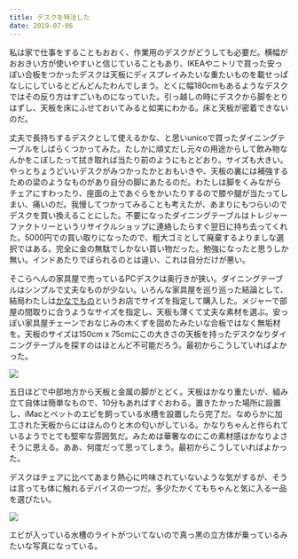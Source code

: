 ```yaml
---
title: デスクを特注した
date: 2019-07-06
---
```


私は家で仕事をすることもおおく、作業用のデスクがどうしても必要だ。横幅がおおきい方が使いやすいと信じていることもあり、IKEAやニトリで買った安っぽい合板をつかったデスクは天板にディスプレイみたいな重たいものを載せっぱなしにしているとどんどんたわんでしまう。とくに幅180cmもあるようなデスクではその反り方はすごいものになっていた。引っ越しの時にデスクから脚をとりはずし、天板を床にふせておいてみると如実にわかる。床と天板が密着できないのだ。

丈夫で長持ちするデスクとして使えるかな、と思いunicoで買ったダイニングテーブルをしばらくつかってみた。たしかに頑丈だし元々の用途からして飲み物なんかをこぼしたって拭き取れば当たり前のようにもとどおり。サイズも大きい。やっとちょうどいいデスクがみつかったかとおもいきや、天板の裏には補強するための梁のようなものがあり自分の脚にあたるのだ。わたしは脚をくみながらチェアにすわったり、座面の上であぐらをかいたりするので膝や腿が当たってしまい、痛いのだ。我慢してつかってみることも考えたが、あまりにもつらいのでデスクを買い換えることにした。不要になったダイニングテーブルはトレジャーファクトリーというリサイクルショップに連絡したらすぐ翌日に持ち去ってくれた。5000円での買い取りになったので、粗大ゴミとして廃棄するよりましな選択ではある。完全に金の無駄でしかない買い物だった。勉強になったと思うしか無い。インドあたりでぼられるのとは違い、これは自分だけが悪い。

そこらへんの家具屋で売っているPCデスクは奥行きが狭い。ダイニングテーブルはシンプルで丈夫なものが少ない。いろんな家具屋を巡り巡った結論として、結局わたしは[かなでもの](https://kanademono.design)というお店でサイズを指定して購入した。メジャーで部屋の間取りに合うようなサイズを指定し、天板も薄くて丈夫な素材を選ぶ。安っぽい家具屋チェーンでおなじみの木くずを固めたみたいな合板ではなく無垢材を。天板のサイズは150cm x 75cmにこの大きさの天板を持ったデスクなりダイニングテーブルを探すのはほとんど不可能だろう。最初からこうしていればよかった。

![](https://img.xar.sh/i-333MfJM-X2.jpg)

五日ほどで中部地方から天板と金属の脚がとどく。天板はかなり重たいが、組み立て自体は簡単なもので、10分もあればすぐおわる。置きたかった場所に設置し、iMacとペットのエビを飼っている水槽を設置したら完了だ。なめらかに加工された天板からにはほんのりと木の匂いがしている。かなりちゃんと作られているようでとても堅牢な雰囲気だ。みためは華奢なのにこの素材感はかなりよさそうに思える。ああ、何度だって思ってしまう。最初からこうしていればよかった。

デスクはチェアに比べてあまり熱心に吟味されていないような気がするが、そうは言っても体に触れるデバイスの一つだ。多少たかくてもちゃんと気に入る一品を選びたい。

![](https://img.xar.sh/i-w5M28HD-X2.jpg)

エビが入っている水槽のライトがついてないので真っ黒の立方体が乗っているみたいな写真になっている。
